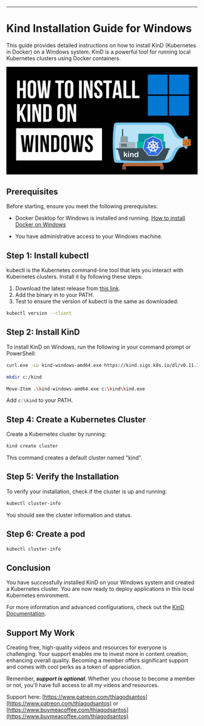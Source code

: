 ---
# Kind Installation Guide for Windows

This guide provides detailed instructions on how to install KinD (Kubernetes in Docker) on a Windows system. KinD is a powerful tool for running local Kubernetes clusters using Docker containers.

![Watch the Video](kind-windows.png)

## Prerequisites

Before starting, ensure you meet the following prerequisites:
- Docker Desktop for Windows is installed and running. [How to install Docker on Windows](https://www.youtube.com/watch?v=8MrnvUSW_34)

- You have administrative access to your Windows machine.

## Step 1: Install kubectl

kubectl is the Kubernetes command-line tool that lets you interact with Kubernetes clusters. Install it by following these steps:

1. Download the latest release from [this link](https://kubernetes.io/docs/tasks/tools/install-kubectl-windows/).
2. Add the binary in to your PATH.
3. Test to ensure the version of kubectl is the same as downloaded:

```bash
kubectl version --client
```

## Step 2: Install KinD

To install KinD on Windows, run the following in your command prompt or PowerShell:

```bash
curl.exe -Lo kind-windows-amd64.exe https://kind.sigs.k8s.io/dl/v0.11.1/kind-windows-amd64
```

```bash
mkdir c:/kind
```

```bash
Move-Item .\kind-windows-amd64.exe c:\kind\kind.exe
```

Add `c:\kind` to your PATH. 

## Step 4: Create a Kubernetes Cluster

Create a Kubernetes cluster by running:

```bash
kind create cluster
```

This command creates a default cluster named "kind".

## Step 5: Verify the Installation

To verify your installation, check if the cluster is up and running:

```bash
kubectl cluster-info
```

You should see the cluster information and status.

## Step 6: Create a pod

```bash
kubectl cluster-info
```

## Conclusion

You have successfully installed KinD on your Windows system and created a Kubernetes cluster. You are now ready to deploy applications in this local Kubernetes environment.

For more information and advanced configurations, check out the [KinD Documentation](https://kind.sigs.k8s.io/docs/user/quick-start/).

## Support My Work

Creating free, high-quality videos and resources for everyone is challenging. Your support enables me to invest more in content creation, enhancing overall quality. Becoming a member offers significant support and comes with cool perks as a token of appreciation.

Remember, ***support is optional***. Whether you choose to become a member or not, you'll have full access to all my videos and resources.

Support here: [https://www.patreon.com/thiagodsantos](https://www.patreon.com/thiagodsantos) or [https://www.buymeacoffee.com/thiagodsantos](https://www.buymeacoffee.com/thiagodsantos)
